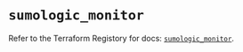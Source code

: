 # `sumologic_monitor`

Refer to the Terraform Registory for docs: [`sumologic_monitor`](https://www.terraform.io/docs/providers/sumologic/r/monitor).
